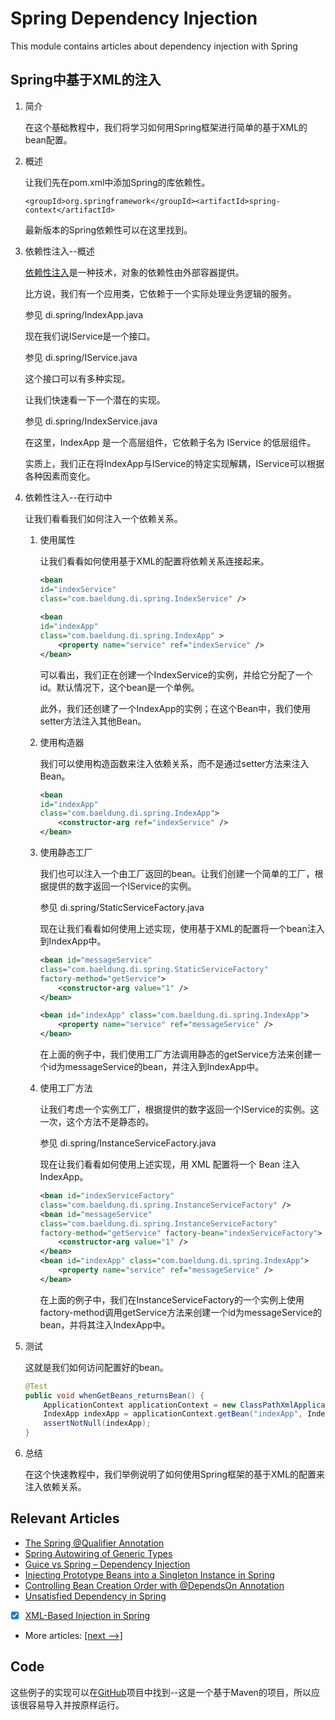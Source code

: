 # Spring Dependency Injection

This module contains articles about dependency injection with Spring

## Spring中基于XML的注入

1. 简介

    在这个基础教程中，我们将学习如何用Spring框架进行简单的基于XML的bean配置。

2. 概述

    让我们先在pom.xml中添加Spring的库依赖性。

    `<groupId>org.springframework</groupId><artifactId>spring-context</artifactId>`

    最新版本的Spring依赖性可以在这里找到。

3. 依赖性注入--概述

    [依赖性注入](https://www.baeldung.com/inversion-control-and-dependency-injection-in-spring)是一种技术，对象的依赖性由外部容器提供。

    比方说，我们有一个应用类，它依赖于一个实际处理业务逻辑的服务。

    参见 di.spring/IndexApp.java

    现在我们说IService是一个接口。

    参见 di.spring/IService.java

    这个接口可以有多种实现。

    让我们快速看一下一个潜在的实现。

    参见 di.spring/IndexService.java

    在这里，IndexApp 是一个高层组件，它依赖于名为 IService 的低层组件。

    实质上，我们正在将IndexApp与IService的特定实现解耦，IService可以根据各种因素而变化。

4. 依赖性注入--在行动中

    让我们看看我们如何注入一个依赖关系。

    1. 使用属性

        让我们看看如何使用基于XML的配置将依赖关系连接起来。

        ```xml
        <bean 
        id="indexService" 
        class="com.baeldung.di.spring.IndexService" />
            
        <bean 
        id="indexApp" 
        class="com.baeldung.di.spring.IndexApp" >
            <property name="service" ref="indexService" />
        </bean>    
        ```

        可以看出，我们正在创建一个IndexService的实例，并给它分配了一个id。默认情况下，这个bean是一个单例。

        此外，我们还创建了一个IndexApp的实例；在这个Bean中，我们使用setter方法注入其他Bean。

    2. 使用构造器

        我们可以使用构造函数来注入依赖关系，而不是通过setter方法来注入Bean。

        ```xml
        <bean 
        id="indexApp" 
        class="com.baeldung.di.spring.IndexApp">
            <constructor-arg ref="indexService" />
        </bean>    
        ```

    3. 使用静态工厂

        我们也可以注入一个由工厂返回的bean。让我们创建一个简单的工厂，根据提供的数字返回一个IService的实例。

        参见 di.spring/StaticServiceFactory.java

        现在让我们看看如何使用上述实现，使用基于XML的配置将一个bean注入到IndexApp中。

        ```xml
        <bean id="messageService"
        class="com.baeldung.di.spring.StaticServiceFactory"
        factory-method="getService">
            <constructor-arg value="1" />
        </bean>   

        <bean id="indexApp" class="com.baeldung.di.spring.IndexApp">
            <property name="service" ref="messageService" />
        </bean>
        ```

        在上面的例子中，我们使用工厂方法调用静态的getService方法来创建一个id为messageService的bean，并注入到IndexApp中。

    4. 使用工厂方法

        让我们考虑一个实例工厂，根据提供的数字返回一个IService的实例。这一次，这个方法不是静态的。

        参见 di.spring/InstanceServiceFactory.java

        现在让我们看看如何使用上述实现，用 XML 配置将一个 Bean 注入 IndexApp。

        ```xml
        <bean id="indexServiceFactory" 
        class="com.baeldung.di.spring.InstanceServiceFactory" />
        <bean id="messageService"
        class="com.baeldung.di.spring.InstanceServiceFactory"
        factory-method="getService" factory-bean="indexServiceFactory">
            <constructor-arg value="1" />
        </bean>  
        <bean id="indexApp" class="com.baeldung.di.spring.IndexApp">
            <property name="service" ref="messageService" />
        </bean>
        ```

        在上面的例子中，我们在InstanceServiceFactory的一个实例上使用factory-method调用getService方法来创建一个id为messageService的bean，并将其注入IndexApp中。

5. 测试

    这就是我们如何访问配置好的bean。

    ```java
    @Test
    public void whenGetBeans_returnsBean() {
        ApplicationContext applicationContext = new ClassPathXmlApplicationContext("...");
        IndexApp indexApp = applicationContext.getBean("indexApp", IndexApp.class);
        assertNotNull(indexApp);
    }
    ```

6. 总结

    在这个快速教程中，我们举例说明了如何使用Spring框架的基于XML的配置来注入依赖关系。

## Relevant Articles

- [The Spring @Qualifier Annotation](https://www.baeldung.com/spring-qualifier-annotation)
- [Spring Autowiring of Generic Types](https://www.baeldung.com/spring-autowire-generics)
- [Guice vs Spring – Dependency Injection](https://www.baeldung.com/guice-spring-dependency-injection)
- [Injecting Prototype Beans into a Singleton Instance in Spring](https://www.baeldung.com/spring-inject-prototype-bean-into-singleton)
- [Controlling Bean Creation Order with @DependsOn Annotation](https://www.baeldung.com/spring-depends-on)
- [Unsatisfied Dependency in Spring](https://www.baeldung.com/spring-unsatisfied-dependency)
- [x] [XML-Based Injection in Spring](https://www.baeldung.com/spring-xml-injection)
- More articles: [[next -->]](../spring-di-2/README-zh.md)

## Code

这些例子的实现可以在[GitHub](https://github.com/eugenp/tutorials/tree/master/spring-di)项目中找到--这是一个基于Maven的项目，所以应该很容易导入并按原样运行。
